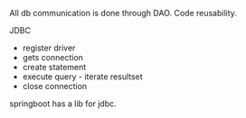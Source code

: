 All db communication is done through DAO.
Code reusability.

JDBC 
- register driver
- gets connection 
- create statement
- execute query - iterate resultset
- close connection

springboot has a lib for jdbc.


